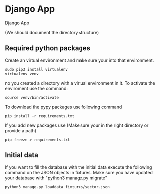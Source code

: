 # Django App
Django App

(We should document the directory structure)


## Required python packages
Create an virtual environment and make sure your into that environment.
```
sudo pip3 install virtualenv
virtualenv venv
```
no you created a directory with a virtual environment in it. To activate the enviroment use the command:
```
source venv/bin/activate
```

To download the pypy packages use following command
```
pip install -r requirements.txt
```

If you add new packages use (Make sure your in the right directory or provide a path)
```
pip freeze > requirements.txt

```


## Initial data
If you want to fill the database with the initial data execute the following command on the JSON objects in fixtures.
Make sure you have updated your database with "python3 manage.py migrate"
```
python3 manage.py loaddata fixtures/sector.json
```

